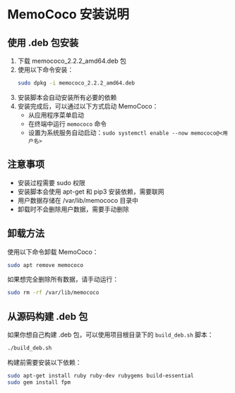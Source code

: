 # MemoCoco 安装说明

## 使用 .deb 包安装

1. 下载 memococo_2.2.2_amd64.deb 包
2. 使用以下命令安装：
   ```bash
   sudo dpkg -i memococo_2.2.2_amd64.deb
   ```
3. 安装脚本会自动安装所有必要的依赖
4. 安装完成后，可以通过以下方式启动 MemoCoco：
   - 从应用程序菜单启动
   - 在终端中运行 `memococo` 命令
   - 设置为系统服务自动启动：`sudo systemctl enable --now memococo@<用户名>`

## 注意事项

- 安装过程需要 sudo 权限
- 安装脚本会使用 apt-get 和 pip3 安装依赖，需要联网
- 用户数据存储在 /var/lib/memococo 目录中
- 卸载时不会删除用户数据，需要手动删除

## 卸载方法

使用以下命令卸载 MemoCoco：

```bash
sudo apt remove memococo
```

如果想完全删除所有数据，请手动运行：

```bash
sudo rm -rf /var/lib/memococo
```

## 从源码构建 .deb 包

如果你想自己构建 .deb 包，可以使用项目根目录下的 `build_deb.sh` 脚本：

```bash
./build_deb.sh
```

构建前需要安装以下依赖：

```bash
sudo apt-get install ruby ruby-dev rubygems build-essential
sudo gem install fpm
```
